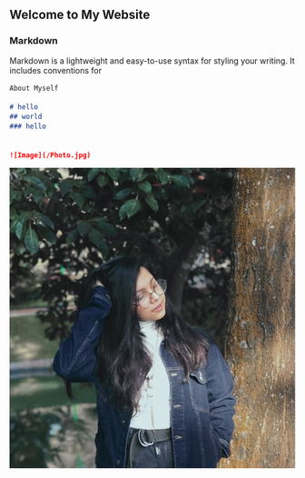 ## Welcome to My Website

### Markdown

Markdown is a lightweight and easy-to-use syntax for styling your writing. It includes conventions for

```markdown
About Myself

# hello 
## world
### hello


![Image](/Photo.jpg)

```

![Image](/Photo.jpg)

